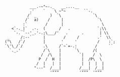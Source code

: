                ___.-~"~-._   __....__               
               .'    `    \ ~"~        ``-.          
              /` _      )  `\              `\        
             /`  a)    /     |               `\      
            :`        /      |                 \     
       <`-._|`  .-.  (      /   .            `;\\    
        `-. `--'_.'-.;\___/'   .      .       | \\   
     _     /:--`     |        /     /        .'  \\  
    ("\   /`/        |       '     '         /    :`;
    `\'\_/`/         .\     /`~`=-.:        /     `` 
      `._.'          /`\    |      `\      /(        
                    /  /\   |        `|    /  \       
                   P  /  H  |         |  /P\  \      
                  /  |   |  |         |  |  |  |     
                 "---"  /___|        /___|  /__|     
                        '"""         '"""  '""" 
